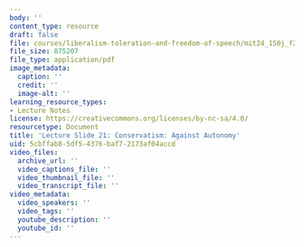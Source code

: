 ```yaml
---
body: ''
content_type: resource
draft: false
file: courses/liberalism-toleration-and-freedom-of-speech/mit24_150j_f23_lec21.pdf
file_size: 875207
file_type: application/pdf
image_metadata:
  caption: ''
  credit: ''
  image-alt: ''
learning_resource_types:
- Lecture Notes
license: https://creativecommons.org/licenses/by-nc-sa/4.0/
resourcetype: Document
title: 'Lecture Slide 21: Conservatism: Against Autonomy'
uid: 5cbffab8-5df5-4376-baf7-2173af04accd
video_files:
  archive_url: ''
  video_captions_file: ''
  video_thumbnail_file: ''
  video_transcript_file: ''
video_metadata:
  video_speakers: ''
  video_tags: ''
  youtube_description: ''
  youtube_id: ''
---
```

